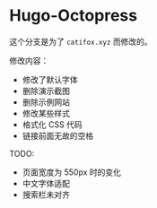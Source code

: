 # Hugo-Octopress <!-- omit in toc -->

这个分支是为了 `catifox.xyz` 而修改的。

修改内容：

- 修改了默认字体
- 删除演示截图
- 删除示例网站
- 修改某些样式
- 格式化 CSS 代码
- 链接前面无故的空格

TODO:

- 页面宽度为 550px 时的变化
- 中文字体适配
- 搜索栏未对齐
